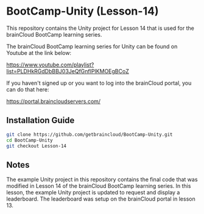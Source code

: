 # BootCamp-Unity (Lesson-14)

This repository contains the Unity project for Lesson 14 that is used for the brainCloud BootCamp learning series.

The brainCloud BootCamp learning series for Unity can be found on Youtube at the link below:

https://www.youtube.com/playlist?list=PLDHkRGdDbBBJ03JeQfGnflPIKMOEgBCoZ


If you haven't signed up or you want to log into the brainCloud portal, you can do that here:

https://portal.braincloudservers.com/


## Installation Guide

```bash
git clone https://github.com/getbraincloud/BootCamp-Unity.git
cd BootCamp-Unity
git checkout Lesson-14
```

## Notes

The example Unity project in this repository contains the final code that was modified in Lesson 14 of the brainCloud BootCamp learning series. In this lesson, the example Unity project is updated to request and display a leaderboard. The leaderboard was setup on the brainCloud portal in lesson 13.
